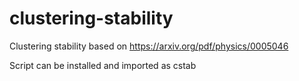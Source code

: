 # clustering-stability
Clustering stability based on https://arxiv.org/pdf/physics/0005046

Script can be installed and imported as cstab